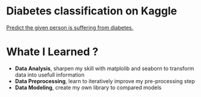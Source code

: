 # Diabetes classification on Kaggle
[Predict the given person is suffering from diabetes.](https://www.kaggle.com/c/diabetes-classification)

# Whate I Learned ?
- **Data Analysis**, sharpen my skill with matplolib and seaborn to transform data into usefull information
- **Data Preprocessing**, learn to iteratively improve my pre-processing step 
- **Data Modeling**, create my own library to compared models 

